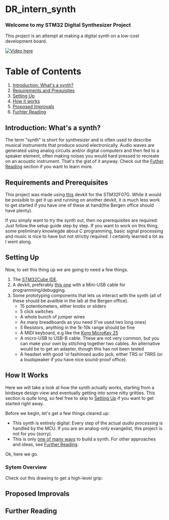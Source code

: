 # DR_intern_synth

### Welcome to my STM32 Digital Synthesizer Project

This project is an attempt at making a digital synth on a low-cost development board.

[![Video here](https://img.https://youtu.be/JR3Jq1qJsE0/maxresdefault.jpg)](https://youtu.be/JR3Jq1qJsE0)

# Table of Contents
1. [Introduction: What's a synth?](#introduction-whats-a-synth?)
2. [Requirements and Prequisites](#requirements-and-prerequisites)
3. [Setting Up](#setting-up)
4. [How it works](#how-it-works)
5. [Proposed Improvals](#proposed-improvals)
6. [Furhter Reading](#further-reading)

## Introduction: What's a synth?
The term "synth" is short for synthesizer and is often used to describe musical instruments that produce sound electronically. Audio waves are generated using analog circuits and/or digital computers and then fed to a speaker element, often making noises you would hard pressed to recreate on an acoustic instrument. That's the gist of it anyway. Check out the [Futher Reading](#further-reading) section if you want to learn more. 

## Requirements and Prerequisites
This project was made using [this](https://www.st.com/en/evaluation-tools/stm32f4discovery.html) devkit for the STM32F07G. While it would be possible to get it up and running on another devkit, it is much less work to get started if you have one of these at hand(the Bergen office should have plenty).

If you simply want to try the synth out, then no prerequisites are required: Just follow the setup guide step by step. If you want to work on this thing, some preliminary knowlegde about C programming, basic signal processing and music is nice to have but not strictly required. I certainly learned a lot as I went along.

## Setting Up
Now, to set this thing up we are going to need a few things.

1. The [STM32Cube IDE](https://www.st.com/en/development-tools/stm32cubeide.html).
2. A devkit, preferably [this one](https://www.st.com/en/evaluation-tools/stm32f4discovery.html) with a Mini-USB cable for programming/debugging.
3. Some prototyping components that lets us interact with the synth (all of these should be availble in the lab at the Bergen office).
    * 15 potentiometers, either knobs or sliders
    * 5 click switches
    * A whole bunch of jumper wires
    * As many breadboards as you need (I've used two long ones)
    * 5 Resistors, anything in the 1k-10k range should be fine
    * A MIDI keyboard, e.g like the [Korg MicroKey 25](#https://www.4sound.no/korg-microkey-25-usbmidi-ctr-2)
    * A micro-USB to USB-B cable. These are not very common, but you can make your own by stitching together two cables. An alternative would be to get an adapter, though this has not been tested
    * A headset with good 'ol fashinoed audio jack, either TRS or TRRS (or a loudspeaker if you have nice sound-proof office).

## How It Works
Here we will take a look at how the synth actually works, starting from a birdseye design view and eventually getting into some nitty gritties. This section is quite long, so feel free to skip to [Setting Up](#setting-up) if you want to get started right away.

Before we begin, let's get a few things cleared up:
* This synth is entirely digital: Every step of the actual *audio processing* is handled by the MCU. If you are an analog-only evangelist, this project is not for you (sorry).
* This is only <ins>one of many ways</ins> to build a synth. For other approaches and ideas, see [Further Reading](#further-reading).

Ok, here we go.

### Sytem Overview
Check out this drawing to get a high-level grip:

## Proposed Improvals

## Further Reading